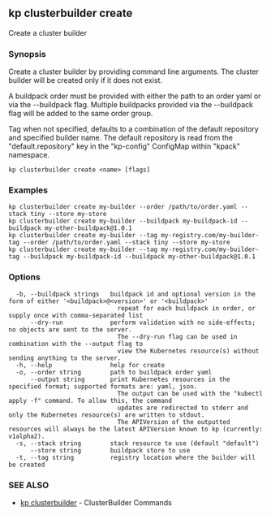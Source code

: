 ## kp clusterbuilder create

Create a cluster builder

### Synopsis

Create a cluster builder by providing command line arguments.
The cluster builder will be created only if it does not exist.

A buildpack order must be provided with either the path to an order yaml or via the --buildpack flag.
Multiple buildpacks provided via the --buildpack flag will be added to the same order group. 

Tag when not specified, defaults to a combination of the default repository and specified builder name.
The default repository is read from the "default.repository" key in the "kp-config" ConfigMap within "kpack" namespace.


```
kp clusterbuilder create <name> [flags]
```

### Examples

```
kp clusterbuilder create my-builder --order /path/to/order.yaml --stack tiny --store my-store
kp clusterbuilder create my-builder --buildpack my-buildpack-id --buildpack my-other-buildpack@1.0.1
kp clusterbuilder create my-builder --tag my-registry.com/my-builder-tag --order /path/to/order.yaml --stack tiny --store my-store
kp clusterbuilder create my-builder --tag my-registry.com/my-builder-tag --buildpack my-buildpack-id --buildpack my-other-buildpack@1.0.1
```

### Options

```
  -b, --buildpack strings   buildpack id and optional version in the form of either '<buildpack>@<version>' or '<buildpack>'
                              repeat for each buildpack in order, or supply once with comma-separated list
      --dry-run             perform validation with no side-effects; no objects are sent to the server.
                              The --dry-run flag can be used in combination with the --output flag to
                              view the Kubernetes resource(s) without sending anything to the server.
  -h, --help                help for create
  -o, --order string        path to buildpack order yaml
      --output string       print Kubernetes resources in the specified format; supported formats are: yaml, json.
                              The output can be used with the "kubectl apply -f" command. To allow this, the command
                              updates are redirected to stderr and only the Kubernetes resource(s) are written to stdout.
                              The APIVersion of the outputted resources will always be the latest APIVersion known to kp (currently: v1alpha2).
  -s, --stack string        stack resource to use (default "default")
      --store string        buildpack store to use
  -t, --tag string          registry location where the builder will be created
```

### SEE ALSO

* [kp clusterbuilder](kp_clusterbuilder.md)	 - ClusterBuilder Commands

